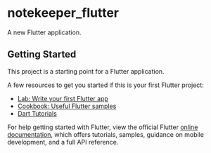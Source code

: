 # notekeeper_flutter

A new Flutter application.

## Getting Started

This project is a starting point for a Flutter application.

A few resources to get you started if this is your first Flutter project:

- [Lab: Write your first Flutter app](https://flutter.io/docs/get-started/codelab)
- [Cookbook: Useful Flutter samples](https://flutter.io/docs/cookbook)
- [Dart Tutorials](https://www.tutorialspoint.com/dart_programming/)

For help getting started with Flutter, view the official Flutter
[online documentation](https://flutter.io/docs), which offers tutorials, 
samples, guidance on mobile development, and a full API reference.
